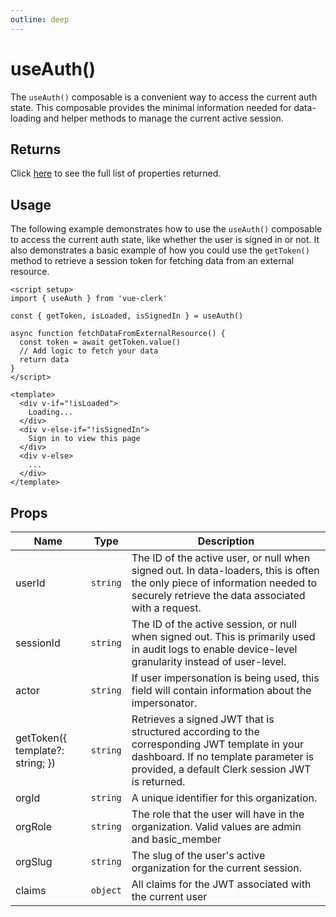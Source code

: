 ```yaml
---
outline: deep
---
```


# useAuth()

The `useAuth()` composable is a convenient way to access the current auth state. This composable provides the minimal information needed for data-loading and helper methods to manage the current active session.

## Returns

Click [here](https://clerk.com/docs/references/react/use-auth#use-auth-returns) to see the full list of properties returned.

## Usage

The following example demonstrates how to use the `useAuth()` composable to access the current auth state, like whether the user is signed in or not. It also demonstrates a basic example of how you could use the `getToken()` method to retrieve a session token for fetching data from an external resource.

```vue
<script setup>
import { useAuth } from 'vue-clerk'

const { getToken, isLoaded, isSignedIn } = useAuth()

async function fetchDataFromExternalResource() {
  const token = await getToken.value()
  // Add logic to fetch your data
  return data
}
</script>

<template>
  <div v-if="!isLoaded">
    Loading...
  </div>
  <div v-else-if="!isSignedIn">
    Sign in to view this page
  </div>
  <div v-else>
    ...
  </div>
</template>
```

## Props

|Name|Type|Description|
|--- |--- |--- |
|userId|`string`|The ID of the active user, or null when signed out. In data-loaders, this is often the only piece of information needed to securely retrieve the data associated with a request.|
|sessionId|`string`|The ID of the active session, or null when signed out. This is primarily used in audit logs to enable device-level granularity instead of user-level.|
|actor|`string`|If user impersonation is being used, this field will contain information about the impersonator.|
|getToken({ template?: string; })|`string`|Retrieves a signed JWT that is structured according to the corresponding JWT template in your dashboard. If no template parameter is provided, a default Clerk session JWT is returned.|
|orgId|`string`|A unique identifier for this organization.|
|orgRole|`string`|The role that the user will have in the organization. Valid values are admin and basic_member|
|orgSlug|`string`|The slug of the user's active organization for the current session.|
|claims|`object`|All claims for the JWT associated with the current user|
